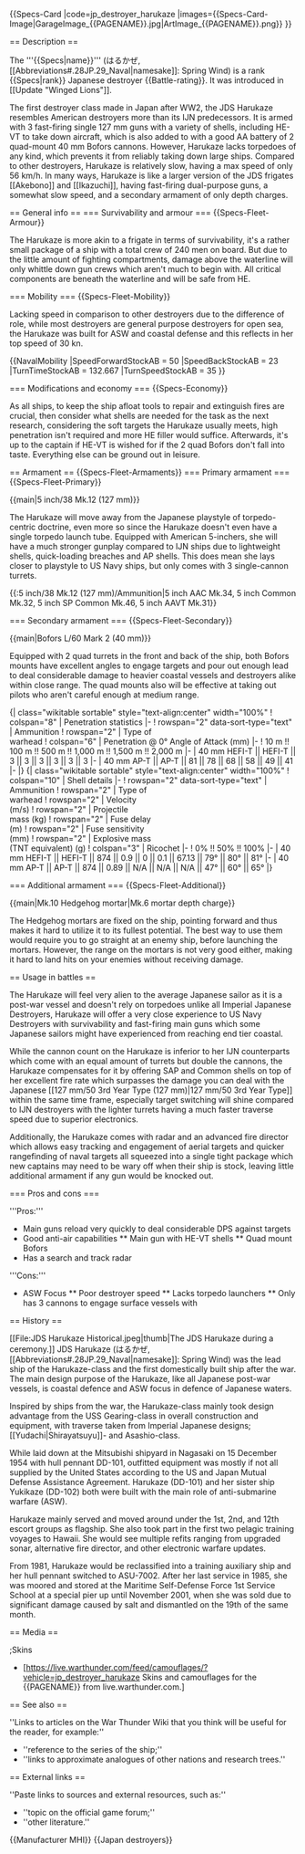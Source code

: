 {{Specs-Card
|code=jp_destroyer_harukaze
|images={{Specs-Card-Image|GarageImage_{{PAGENAME}}.jpg|ArtImage_{{PAGENAME}}.png}}
}}

== Description ==
<!-- ''In the first part of the description, cover the history of the ship's creation and military application. In the second part, tell the reader about using this ship in the game. Add a screenshot: if a beginner player has a hard time remembering vehicles by name, a picture will help them identify the ship in question.'' -->
The '''{{Specs|name}}''' (はるかぜ, [[Abbreviations#.28JP.29_Naval|namesake]]: Spring Wind) is a rank {{Specs|rank}} Japanese destroyer {{Battle-rating}}. It was introduced in [[Update "Winged Lions"]].

The first destroyer class made in Japan after WW2, the JDS Harukaze resembles American destroyers more than its IJN predecessors. It is armed with 3 fast-firing single 127 mm guns with a variety of shells, including HE-VT to take down aircraft, which is also added to with a good AA battery of 2 quad-mount 40 mm Bofors cannons. However, Harukaze lacks torpedoes of any kind, which prevents it from reliably taking down large ships. Compared to other destroyers, Harukaze is relatively slow, having a max speed of only 56 km/h. In many ways, Harukaze is like a larger version of the JDS frigates [[Akebono]] and [[Ikazuchi]], having fast-firing dual-purpose guns, a somewhat slow speed, and a secondary armament of only depth charges.

== General info ==
=== Survivability and armour ===
{{Specs-Fleet-Armour}}
<!-- ''Talk about the vehicle's armour. Note the most well-defended and most vulnerable zones, e.g. the ammo magazine. Evaluate the composition of components and assemblies responsible for movement and manoeuvrability. Evaluate the survivability of the primary and secondary armaments separately. Don't forget to mention the size of the crew, which plays an important role in fleet mechanics. Save tips on preserving survivability for the "Usage in battles" section. If necessary, use a graphical template to show the most well-protected or most vulnerable points in the armour.'' -->

The Harukaze is more akin to a frigate in terms of survivability, it's a rather small package of a ship with a total crew of 240 men on board. But due to the little amount of fighting compartments, damage above the waterline will only whittle down gun crews which aren't much to begin with. All critical components are beneath the waterline and will be safe from HE.

=== Mobility ===
{{Specs-Fleet-Mobility}}
<!-- ''Write about the ship's mobility. Evaluate its power and manoeuvrability, rudder rerouting speed, stopping speed at full tilt, with its maximum forward and reverse speed.'' -->
Lacking speed in comparison to other destroyers due to the difference of role, while most destroyers are general purpose destroyers for open sea, the Harukaze was built for ASW and coastal defense and this reflects in her top speed of 30 kn.

{{NavalMobility
|SpeedForwardStockAB = 50
|SpeedBackStockAB = 23
|TurnTimeStockAB = 132.667
|TurnSpeedStockAB = 35
}}

=== Modifications and economy ===
{{Specs-Economy}}

As all ships, to keep the ship afloat tools to repair and extinguish fires are crucial, then consider what shells are needed for the task as the next research, considering the soft targets the Harukaze usually meets, high penetration isn't required and more HE filler would suffice. Afterwards, it's up to the captain if HE-VT is wished for if the 2 quad Bofors don't fall into taste. Everything else can be ground out in leisure.

== Armament ==
{{Specs-Fleet-Armaments}}
=== Primary armament ===
{{Specs-Fleet-Primary}}
<!-- ''Provide information about the characteristics of the primary armament. Evaluate their efficacy in battle based on their reload speed, ballistics and the capacity of their shells. Add a link to the main article about the weapon: <code><nowiki>{{main|Weapon name (calibre)}}</nowiki></code>. Broadly describe the ammunition available for the primary armament, and provide recommendations on how to use it and which ammunition to choose.'' -->
{{main|5 inch/38 Mk.12 (127 mm)}}

The Harukaze will move away from the Japanese playstyle of torpedo-centric doctrine, even more so since the Harukaze doesn't even have a single torpedo launch tube. Equipped with American 5-inchers, she will have a much stronger gunplay compared to IJN ships due to lightweight shells, quick-loading breaches and AP shells. This does mean she lays closer to playstyle to US Navy ships, but only comes with 3 single-cannon turrets.

{{:5 inch/38 Mk.12 (127 mm)/Ammunition|5 inch AAC Mk.34, 5 inch Common Mk.32, 5 inch SP Common Mk.46, 5 inch AAVT Mk.31}}

=== Secondary armament ===
{{Specs-Fleet-Secondary}}
<!-- ''Some ships are fitted with weapons of various calibres. Secondary armaments are defined as weapons chosen with the control <code>Select secondary weapon</code>. Evaluate the secondary armaments and give advice on how to use them. Describe the ammunition available for the secondary armament. Provide recommendations on how to use them and which ammunition to choose. Remember that any anti-air armament, even heavy calibre weapons, belong in the next section. If there is no secondary armament, remove this section.'' -->
{{main|Bofors L/60 Mark 2 (40 mm)}}

Equipped with 2 quad turrets in the front and back of the ship, both Bofors mounts have excellent angles to engage targets and pour out enough lead to deal considerable damage to heavier coastal vessels and destroyers alike within close range. The quad mounts also will be effective at taking out pilots who aren't careful enough at medium range.

{| class="wikitable sortable" style="text-align:center" width="100%"
! colspan="8" | Penetration statistics
|-
! rowspan="2" data-sort-type="text" | Ammunition
! rowspan="2" | Type of<br>warhead
! colspan="6" | Penetration @ 0° Angle of Attack (mm)
|-
! 10 m !! 100 m !! 500 m !! 1,000 m !! 1,500 m !! 2,000 m
|-
| 40 mm HEFI-T || HEFI-T || 3 || 3 || 3 || 3 || 3 || 3
|-
| 40 mm AP-T || AP-T || 81 || 78 || 68 || 58 || 49 || 41
|-
|}
{| class="wikitable sortable" style="text-align:center" width="100%"
! colspan="10" | Shell details
|-
! rowspan="2" data-sort-type="text" | Ammunition
! rowspan="2" | Type of<br>warhead
! rowspan="2" | Velocity<br>(m/s)
! rowspan="2" | Projectile<br>mass (kg)
! rowspan="2" | Fuse delay<br>(m)
! rowspan="2" | Fuse sensitivity<br>(mm)
! rowspan="2" | Explosive mass<br>(TNT equivalent) (g)
! colspan="3" | Ricochet
|-
! 0% !! 50% !! 100%
|-
| 40 mm HEFI-T || HEFI-T || 874 || 0.9 || 0 || 0.1 || 67.13 || 79° || 80° || 81°
|-
| 40 mm AP-T || AP-T || 874 || 0.89 || N/A || N/A || N/A || 47° || 60° || 65°
|} 

=== Additional armament ===
{{Specs-Fleet-Additional}}
<!-- ''Describe the available additional armaments of the ship: depth charges, mines, torpedoes. Talk about their positions, available ammunition and launch features such as dead zones of torpedoes. If there is no additional armament, remove this section.'' -->
{{main|Mk.10 Hedgehog mortar|Mk.6 mortar depth charge}}

The Hedgehog mortars are fixed on the ship, pointing forward and thus makes it hard to utilize it to its fullest potential. The best way to use them would require you to go straight at an enemy ship, before launching the mortars. However, the range on the mortars is not very good either, making it hard to land hits on your enemies without receiving damage.

== Usage in battles ==
<!-- ''Describe the technique of using this ship, the characteristics of her use in a team and tips on strategy. Abstain from writing an entire guide – don't try to provide a single point of view, but give the reader food for thought. Talk about the most dangerous opponents for this vehicle and provide recommendations on fighting them. If necessary, note the specifics of playing with this vehicle in various modes (AB, RB, SB).'' -->

The Harukaze will feel very alien to the average Japanese sailor as it is a post-war vessel and doesn't rely on torpedoes unlike all Imperial Japanese Destroyers, Harukaze will offer a very close experience to US Navy Destroyers with survivability and fast-firing main guns which some Japanese sailors might have experienced from reaching end tier coastal.

While the cannon count on the Harukaze is inferior to her IJN counterparts which come with an equal amount of turrets but double the cannons, the Harukaze compensates for it by offering SAP and Common shells on top of her excellent fire rate which surpasses the damage you can deal with the Japanese [[127 mm/50 3rd Year Type (127 mm)|127 mm/50 3rd Year Type]] within the same time frame, especially target switching will shine compared to IJN destroyers with the lighter turrets having a much faster traverse speed due to superior electronics.

Additionally, the Harukaze comes with radar and an advanced fire director which allows easy tracking and engagement of aerial targets and quicker rangefinding of naval targets all squeezed into a single tight package which new captains may need to be wary off when their ship is stock, leaving little additional armament if any gun would be knocked out.

=== Pros and cons ===
<!-- ''Summarise and briefly evaluate the vehicle in terms of its characteristics and combat effectiveness. Mark its pros and cons in the bulleted list. Try not to use more than 6 points for each of the characteristics. Avoid using categorical definitions such as "bad", "good" and the like - use substitutions with softer forms such as "inadequate" and "effective".'' -->

'''Pros:'''

* Main guns reload very quickly to deal considerable DPS against targets
* Good anti-air capabilities
** Main gun with HE-VT shells
** Quad mount Bofors
* Has a search and track radar

'''Cons:'''

* ASW Focus
** Poor destroyer speed
** Lacks torpedo launchers
** Only has 3 cannons to engage surface vessels with

== History ==
<!-- ''Describe the history of the creation and combat usage of the ship in more detail than in the introduction. If the historical reference turns out to be too long, take it to a separate article, taking a link to the article about the ship and adding a block "/History" (example: <nowiki>https://wiki.warthunder.com/(Ship-name)/History</nowiki>) and add a link to it here using the <code>main</code> template. Be sure to reference text and sources by using <code><nowiki><ref></ref></nowiki></code>, as well as adding them at the end of the article with <code><nowiki><references /></nowiki></code>. This section may also include the ship's dev blog entry (if applicable) and the in-game encyclopedia description (under <code><nowiki>=== In-game description ===</nowiki></code>, also if applicable).'' -->
[[File:JDS Harukaze Historical.jpeg|thumb|The JDS Harukaze during a ceremony.]]
JDS Harukaze (はるかぜ, [[Abbreviations#.28JP.29_Naval|namesake]]: Spring Wind) was the lead ship of the Harukaze-class and the first domestically built ship after the war. The main design purpose of the Harukaze, like all Japanese post-war vessels, is coastal defence and ASW focus in defence of Japanese waters.

Inspired by ships from the war, the Harukaze-class mainly took design advantage from the USS Gearing-class in overall construction and equipment, with traverse taken from Imperial Japanese designs; [[Yudachi|Shirayatsuyu]]- and Asashio-class.

While laid down at the Mitsubishi shipyard in Nagasaki on 15 December 1954 with hull pennant DD-101, outfitted equipment was mostly if not all supplied by the United States according to the US and Japan Mutual Defense Assistance Agreement. Harukaze (DD-101) and her sister ship Yukikaze (DD-102) both were built with the main role of anti-submarine warfare (ASW).

Harukaze mainly served and moved around under the 1st, 2nd, and 12th escort groups as flagship. She also took part in the first two pelagic training voyages to Hawaii. She would see multiple refits ranging from upgraded sonar, alternative fire director, and other electronic warfare updates.

From 1981, Harukaze would be reclassified into a training auxiliary ship and her hull pennant switched to ASU-7002. After her last service in 1985, she was moored and stored at the Maritime Self-Defense Force 1st Service School at a special pier up until November 2001, when she was sold due to significant damage caused by salt and dismantled on the 19th of the same month.

== Media ==
<!-- ''Excellent additions to the article would be video guides, screenshots from the game, and photos.'' -->

;Skins
* [https://live.warthunder.com/feed/camouflages/?vehicle=jp_destroyer_harukaze Skins and camouflages for the {{PAGENAME}} from live.warthunder.com.]

== See also ==
<!-- ''Links to articles on the War Thunder Wiki that you think will be useful for the reader, for example:''
* ''reference to the series of the ship;''
* ''links to approximate analogues of other nations and research trees.'' -->
''Links to articles on the War Thunder Wiki that you think will be useful for the reader, for example:''

* ''reference to the series of the ship;''
* ''links to approximate analogues of other nations and research trees.''

== External links ==
<!-- ''Paste links to sources and external resources, such as:''
* ''topic on the official game forum;''
* ''other literature.'' -->
''Paste links to sources and external resources, such as:''

* ''topic on the official game forum;''
* ''other literature.''

{{Manufacturer MHI}}
{{Japan destroyers}}